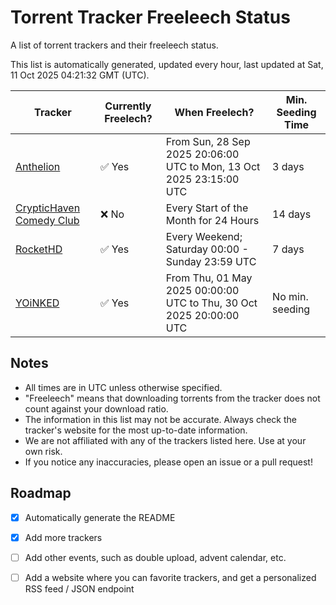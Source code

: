 
# Torrent Tracker Freeleech Status

A list of torrent trackers and their freeleech status.

This list is automatically generated, updated every hour, last updated at Sat, 11 Oct 2025 04:21:32 GMT (UTC).

| Tracker | Currently Freelech? | When Freelech? | Min. Seeding Time |
|---------|---------------------|----------------|-------------------|
| [Anthelion](https://anthelion.me) | ✅ Yes | From Sun, 28 Sep 2025 20:06:00 UTC to Mon, 13 Oct 2025 23:15:00 UTC | 3 days |
| [CrypticHaven Comedy Club](https://cryptichaven.org) | ❌ No | Every Start of the Month for 24 Hours | 14 days |
| [RocketHD](https://rocket-hd.cc) | ✅ Yes | Every Weekend; Saturday 00:00 - Sunday 23:59 UTC | 7 days |
| [YOiNKED](https://yoinked.org) | ✅ Yes | From Thu, 01 May 2025 00:00:00 UTC to Thu, 30 Oct 2025 20:00:00 UTC | No min. seeding |

## Notes

- All times are in UTC unless otherwise specified.
- "Freeleech" means that downloading torrents from the tracker does not count against your download ratio.
- The information in this list may not be accurate. Always check the tracker's website for the most up-to-date information.
- We are not affiliated with any of the trackers listed here. Use at your own risk.
- If you notice any inaccuracies, please open an issue or a pull request!

## Roadmap

- [x] Automatically generate the README
- [x] Add more trackers
- [ ] Add other events, such as double upload, advent calendar, etc.
- [ ] Add a website where you can favorite trackers, and get a personalized RSS feed / JSON endpoint

